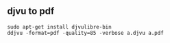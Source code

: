 ## djvu to pdf

```
sudo apt-get install djvulibre-bin
ddjvu -format=pdf -quality=85 -verbose a.djvu a.pdf
```